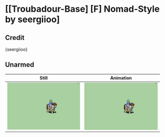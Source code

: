 # [\[Troubadour-Base\] \[F\] Nomad-Style by seergiioo]

## Credit

{seergiioo}
	
## Unarmed

| Still | Animation |
| :---: | :-------: |
| ![Unarmed still](./Unarmed_000.png) | ![Unarmed animation](./Unarmed.gif) |
